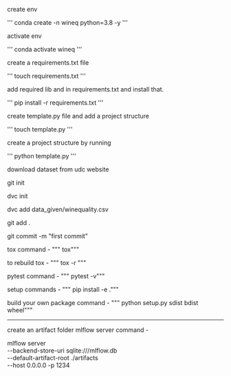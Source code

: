 create env 

'''
conda create -n wineq python=3.8 -y
'''

activate env

'''
conda activate wineq
'''

create a requirements.txt file

'''
touch  requirements.txt
'''

add required lib and in requirements.txt and install that.

'''
pip install -r requirements.txt
'''

create template.py file and add a project structure 

'''
touch template.py
'''

create a project structure by running

'''
python template.py
'''

download dataset from udc website

git init

dvc init

dvc add data_given/winequality.csv

git add .

git commit -m "first commit"

tox command -
""" tox"""

to rebuild tox -
""" tox -r """

pytest command -
""" pytest -v"""

setup commands - 
""" pip install -e ."""

build your own package command - 
""" python setup.py sdist bdist wheel"""

---
create an artifact folder
mlflow server command -

mlflow server \
    --backend-store-uri sqlite:///mlflow.db \
    --default-artifact-root ./artifacts \
    --host 0.0.0.0 -p 1234



